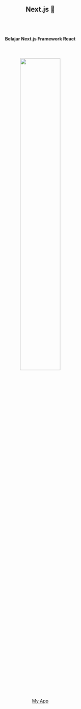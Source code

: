 <h2 align="center">Next.js 🥇</h2>
<br/><br/>
<h4 align="center">Belajar Next.js Framework React</h4>
<p align="center">
  <a href="https://mockend.com/" target="_blank"><br/><br/>
    <img src="https://www.hostnextra.com/kb/wp-content/uploads/2021/01/4-steps-to-install-nodejs-on-ubuntu-20-04.png" height="50%" width="50%"><br/><br/><br/><br/>
   <a href="https://jagres.netlify.app" align="center">My App</a>
</p>

<p>&nbsp;</p>
